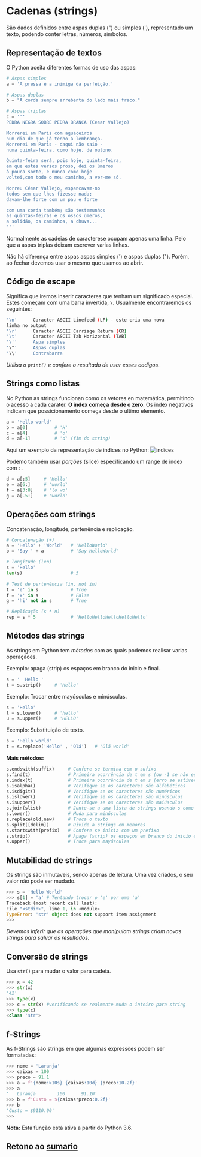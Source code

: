 # Cadenas (strings)

São dados definidos entre aspas duplas (") ou simples ('), representado um texto, podendo conter letras, números, simbolos.

## Representação de textos

O Python aceita diferentes formas de uso das aspas:

```python
# Aspas simples
a = 'A pressa é a inimiga da perfeição.'

# Aspas duplas
b = "A corda sempre arrebenta do lado mais fraco."

# Aspas triplas
c = '''
PEDRA NEGRA SOBRE PEDRA BRANCA (Cesar Vallejo)

Morrerei em Paris com aguaceiros
num dia de que já tenho a lembrança.
Morrerei em Paris - daqui não saio -
numa quinta-feira, como hoje, de outono.

Quinta-feira será, pois hoje, quinta-feira,
em que estes versos proso, dei os úmeros
à pouca sorte, e nunca como hoje
voltei,com todo o meu caminho, a ver-me só.

Morreu César Vallejo, espancavam-no
todos sem que lhes fizesse nada;
davam-lhe forte com um pau e forte

com uma corda também; são testemunhos
as quintas-feiras e os ossos úmeros,
a solidão, os caminhos, a chuva...
'''
```

Normalmente as cadeias de caracterese ocupam apenas uma linha. Pelo que a aspas triplas deixam escrever varias linhas.

Não há diferença entre aspas aspas simples (') e aspas duplas ("). Porém, ao fechar devemos usar o mesmo que usamos ao abrir.

## Código de escape

Significa que iremos inserir caracteres que tenham um significado especial. Estes começam com uma barra invertida, `\`. Usualmente encontraremos os seguintes:

```bash
'\n'      Caracter ASCII Linefeed (LF) - este cria uma nova
linha no output
'\r'      Caracter ASCII Carriage Return (CR)
'\t'      Caracter ASCII Tab Horizontal (TAB)
'\''      Aspa simples
'\"'      Aspas duplas
'\\'      Contrabarra
```

*Utilisa o `print()` e confere o resultado de usar esses codigos*.

## Strings como listas

No Python as strings funcionan como os vetores en matemática, permitindo o acesso a cada carater. **O index começa desde o zero**. Os index negativos indicam que possicionamento começa desde o ultimo elemento.

```python
a = 'Hello world'
b = a[0]          # 'H'
c = a[4]          # 'o'
d = a[-1]         # 'd' (fim do string)
```

Aqui um exemplo da representação de indices no Python:
![indices](/src_aulas/Notas/01_Introducao/lista_ordem.png)

Podemo também usar *porções* (slice) especificando um range de index com `:`.

```python
d = a[:5]     # 'Hello'
e = a[6:]     # 'world'
f = a[3:8]    # 'lo wo'
g = a[-5:]    # 'world'
```

## Operações com strings

Concatenação, longitude, pertenência e replicação.

```python
# Concatenação (+)
a = 'Hello' + 'World'   # 'HelloWorld'
b = 'Say ' + a          # 'Say HelloWorld'

# longitude (len)
s = 'Hello'
len(s)                  # 5

# Test de pertenência (in, not in)
t = 'e' in s            # True
f = 'x' in s            # False
g = 'hi' not in s       # True

# Replicação (s * n)
rep = s * 5             # 'HelloHelloHelloHelloHello'
```

## Métodos das strings

As strings em Python tem *métodos* com as quais podemos realisar varias operaçãoes.

Exemplo: apaga (strip) os espaços em branco do inicio e final.

```python
s = '  Hello '
t = s.strip()     # 'Hello'
```

Exemplo: Trocar entre mayúsculas e minúsculas.

```python
s = 'Hello'
l = s.lower()     # 'hello'
u = s.upper()     # 'HELLO'
```

Exemplo: Substituição de texto.

```python
s = 'Hello world'
t = s.replace('Hello' , 'Olá')   # 'Olá world'
```

**Mais métodos:**

```python
s.endswith(suffix)     # Confere se termina com o sufixo
s.find(t)              # Primeira ocorrência de t em s (ou -1 se não estiver presente)
s.index(t)             # Primeira ocorrência de t em s (erro se estiver faltando)
s.isalpha()            # Verifique se os caracteres são alfabéticos
s.isdigit()            # Verifique se os caracteres são numéricos
s.islower()            # Verifique se os caracteres são minúsculos
s.isupper()            # Verifique se os caracteres são maiúsculos
s.join(slist)          # Junte-se a uma lista de strings usando s como delimitador
s.lower()              # Muda para minúsculas
s.replace(old,new)     # Troca o texto
s.split([delim])       # Divide a strings em menores
s.startswith(prefix)   # Confere se inicia com um prefixo
s.strip()              # Apaga (strip) os espaços em branco do inicio e final
s.upper()              # Troca para mayúsculas
```

## Mutabilidad de strings

Os strings são inmutaveis, sendo apenas de leitura.
Uma vez criados, o seu valor não pode ser mudado.

```python
>>> s = 'Hello World'
>>> s[1] = 'a' # Tentando trocar o 'e' por uma 'a'
Traceback (most recent call last):
File "<stdin>", line 1, in <module>
TypeError: 'str' object does not support item assignment
>>>
```

*Devemos inferir que as operações que manipulam strings criam novas strings para salvar os resultados.*

## Conversão de strings

Usa `str()` para mudar o valor para cadeia.

```python
>>> x = 42
>>> str(x)
'42'
>>> type(x)
>>> c = str(x) #verificando se realmente muda o inteiro para string
>>> type(c)
<class 'str'>
```

## f-Strings

As f-Strings são strings em que algumas expressões podem ser formatadas:

```python
>>> nome = 'Laranja'
>>> caixas = 100
>>> preco = 91.1
>>> a = f'{nome:>10s} {caixas:10d} {preco:10.2f}'
>>> a
'   Laranja        100      91.10'
>>> b = f'Custo = ${caixas*preco:0.2f}'
>>> b
'Custo = $9110.00'
>>>
```

**Nota:** Esta função está ativa a partir do Python 3.6.

## Retono ao [sumario](/Notas/01_Introducao/00_Resumo.md)